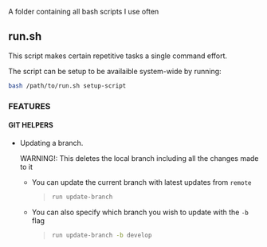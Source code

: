 A folder containing all bash scripts I use often

## run.sh

This script makes certain repetitive tasks a single command effort.

The script can be setup to be availaible system-wide by running:
```bash
bash /path/to/run.sh setup-script
```

### FEATURES
#### GIT HELPERS
* Updating a branch.

    WARNING!: This deletes the local branch including all the changes made to it

    * You can update the current branch with latest updates from `remote`
        > ```bash
        > run update-branch
        > ```

    * You can also specify which branch you wish to update with the `-b` flag
        > ```bash
        > run update-branch -b develop
        > ```

